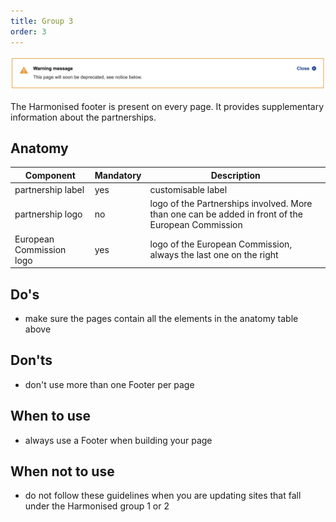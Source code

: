```yaml
---
title: Group 3
order: 3
---
```

![](/cms-images/soon-to-be-deprecated-image.png)

The Harmonised footer is present on every page. It provides supplementary information about the partnerships.

## Anatomy

| Component                | Mandatory | Description                                                                                       |
| ------------------------ | --------- | ------------------------------------------------------------------------------------------------- |
| partnership label        | yes       | customisable label                                                                                |
| partnership logo         | no        | logo of the Partnerships involved. More than one can be added in front of the European Commission |
| European Commission logo | yes       | logo of the European Commission, always the last one on the right                                 |

## Do's

- make sure the pages contain all the elements in the anatomy table above

## Don'ts

- don't use more than one Footer per page

## When to use

- always use a Footer when building your page

## When not to use

- do not follow these guidelines when you are updating sites that fall under the Harmonised group 1 or 2
